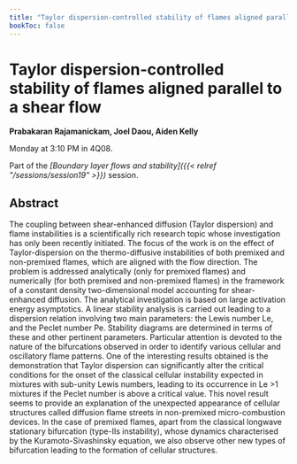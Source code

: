 ```yaml
---
title: "Taylor dispersion-controlled stability of flames aligned parallel to a shear flow"
bookToc: false
---
```


# Taylor dispersion-controlled stability of flames aligned parallel to a shear flow

**Prabakaran Rajamanickam, Joel Daou, Aiden Kelly**

Monday at 3:10 PM in 4Q08.

Part of the *[Boundary layer flows and stability]({{< relref "/sessions/session19" >}})* session.

## Abstract

The coupling between shear-enhanced diffusion (Taylor dispersion) and flame instabilities is a scientifically rich research topic whose investigation has only been recently initiated. The focus of the work is on the effect of Taylor-dispersion on the thermo-diffusive instabilities of both premixed and non-premixed flames, which are aligned with the flow direction.  The problem is addressed analytically (only for premixed flames) and numerically (for both premixed and non-premixed flames) in the framework of a constant density two-dimensional model accounting for shear-enhanced diffusion.  The analytical investigation is based on large activation energy asymptotics. A linear stability analysis is carried out leading to a dispersion relation involving two main parameters: the Lewis number Le, and the Peclet number Pe. Stability diagrams are determined in terms of these and other pertinent parameters. Particular attention is devoted to the nature of the bifurcations observed in order to identify various cellular and oscillatory flame patterns. One of the interesting results obtained is the demonstration that Taylor dispersion can significantly alter the critical conditions for the onset of the classical cellular instability expected in mixtures with sub-unity Lewis numbers, leading to its occurrence in Le >1 mixtures if the Peclet number is above a critical value. This novel result seems to provide an explanation of the unexpected appearance of cellular structures called diffusion flame streets in non-premixed micro-combustion devices. In the case of premixed flames, apart from the classical longwave stationary bifurcation (type-IIs instability), whose dynamics characterised by the Kuramoto-Sivashinsky equation, we also observe other new types of bifurcation leading to the formation of cellular structures.


